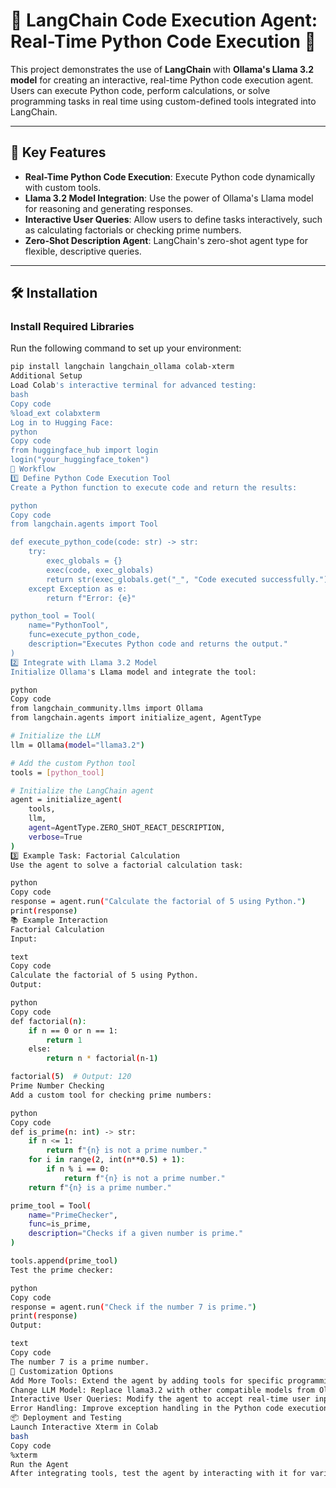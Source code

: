 # 🔢 LangChain Code Execution Agent: Real-Time Python Code Execution 🚀

This project demonstrates the use of **LangChain** with **Ollama's Llama 3.2 model** for creating an interactive, real-time Python code execution agent. Users can execute Python code, perform calculations, or solve programming tasks in real time using custom-defined tools integrated into LangChain.

---

## 🌟 Key Features
- **Real-Time Python Code Execution**: Execute Python code dynamically with custom tools.
- **Llama 3.2 Model Integration**: Use the power of Ollama's Llama model for reasoning and generating responses.
- **Interactive User Queries**: Allow users to define tasks interactively, such as calculating factorials or checking prime numbers.
- **Zero-Shot Description Agent**: LangChain's zero-shot agent type for flexible, descriptive queries.

---

## 🛠️ Installation

### Install Required Libraries
Run the following command to set up your environment:
```bash
pip install langchain langchain_ollama colab-xterm
Additional Setup
Load Colab's interactive terminal for advanced testing:
bash
Copy code
%load_ext colabxterm
Log in to Hugging Face:
python
Copy code
from huggingface_hub import login
login("your_huggingface_token")
🚀 Workflow
1️⃣ Define Python Code Execution Tool
Create a Python function to execute code and return the results:

python
Copy code
from langchain.agents import Tool

def execute_python_code(code: str) -> str:
    try:
        exec_globals = {}
        exec(code, exec_globals)
        return str(exec_globals.get("_", "Code executed successfully."))
    except Exception as e:
        return f"Error: {e}"

python_tool = Tool(
    name="PythonTool",
    func=execute_python_code,
    description="Executes Python code and returns the output."
)
2️⃣ Integrate with Llama 3.2 Model
Initialize Ollama's Llama model and integrate the tool:

python
Copy code
from langchain_community.llms import Ollama
from langchain.agents import initialize_agent, AgentType

# Initialize the LLM
llm = Ollama(model="llama3.2")

# Add the custom Python tool
tools = [python_tool]

# Initialize the LangChain agent
agent = initialize_agent(
    tools,
    llm,
    agent=AgentType.ZERO_SHOT_REACT_DESCRIPTION,
    verbose=True
)
3️⃣ Example Task: Factorial Calculation
Use the agent to solve a factorial calculation task:

python
Copy code
response = agent.run("Calculate the factorial of 5 using Python.")
print(response)
📚 Example Interaction
Factorial Calculation
Input:

text
Copy code
Calculate the factorial of 5 using Python.
Output:

python
Copy code
def factorial(n):
    if n == 0 or n == 1:
        return 1
    else:
        return n * factorial(n-1)

factorial(5)  # Output: 120
Prime Number Checking
Add a custom tool for checking prime numbers:

python
Copy code
def is_prime(n: int) -> str:
    if n <= 1:
        return f"{n} is not a prime number."
    for i in range(2, int(n**0.5) + 1):
        if n % i == 0:
            return f"{n} is not a prime number."
    return f"{n} is a prime number."

prime_tool = Tool(
    name="PrimeChecker",
    func=is_prime,
    description="Checks if a given number is prime."
)

tools.append(prime_tool)
Test the prime checker:

python
Copy code
response = agent.run("Check if the number 7 is prime.")
print(response)
Output:

text
Copy code
The number 7 is a prime number.
🎯 Customization Options
Add More Tools: Extend the agent by adding tools for specific programming tasks.
Change LLM Model: Replace llama3.2 with other compatible models from Ollama.
Interactive User Queries: Modify the agent to accept real-time user inputs for diverse tasks.
Error Handling: Improve exception handling in the Python code execution function.
📦 Deployment and Testing
Launch Interactive Xterm in Colab
bash
Copy code
%xterm
Run the Agent
After integrating tools, test the agent by interacting with it for various programming tasks.

